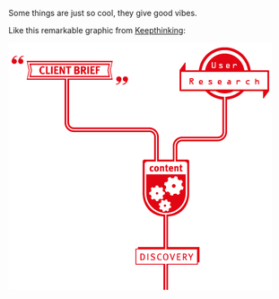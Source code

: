 Some things are just so cool, they give good vibes.

Like this remarkable graphic from [Keepthinking](https://keepthinking.it/about):

[![Designing and building software](vibe.png)](https://keepthinking.it/about)
